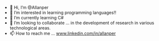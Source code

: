 - 👋 Hi, I’m @Allanper
- 👀 I’m interested in learning programming languages!!
- 🌱 I’m currently learning C# 
- 💞️ I’m looking to collaborate ... in the development of research in various technological areas.
- 📫 How to reach me ... www.linkedin.com/in/allanper

<!---
Allanper/Allanper is a ✨ special ✨ repository because its `README.md` (this file) appears on your GitHub profile.
You can click the Preview link to take a look at your changes.
--->
